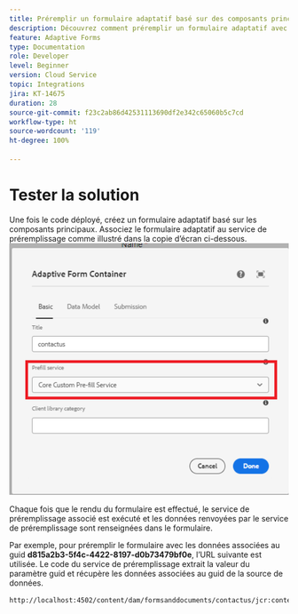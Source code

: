 ```yaml
---
title: Préremplir un formulaire adaptatif basé sur des composants principaux
description: Découvrez comment préremplir un formulaire adaptatif avec des données.
feature: Adaptive Forms
type: Documentation
role: Developer
level: Beginner
version: Cloud Service
topic: Integrations
jira: KT-14675
duration: 28
source-git-commit: f23c2ab86d42531113690df2e342c65060b5c7cd
workflow-type: ht
source-wordcount: '119'
ht-degree: 100%

---
```


# Tester la solution

Une fois le code déployé, créez un formulaire adaptatif basé sur les composants principaux. Associez le formulaire adaptatif au service de préremplissage comme illustré dans la copie d’écran ci-dessous.
![prefill-service](assets/pre-fill-service.png)

Chaque fois que le rendu du formulaire est effectué, le service de préremplissage associé est exécuté et les données renvoyées par le service de préremplissage sont renseignées dans le formulaire.

Par exemple, pour préremplir le formulaire avec les données associées au guid **d815a2b3-5f4c-4422-8197-d0b73479bf0e**, l’URL suivante est utilisée.
Le code du service de préremplissage extrait la valeur du paramètre guid et récupère les données associées au guid de la source de données.

```html
http://localhost:4502/content/dam/formsanddocuments/contactus/jcr:content?wcmmode=disabled&guid=d815a2b3-5f4c-4422-8197-d0b73479bf0e
```
